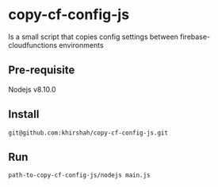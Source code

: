 # copy-cf-config-js

Is a small script that copies config settings between firebase-cloudfunctions environments

## Pre-requisite
Nodejs v8.10.0

## Install 
```
git@github.com:khirshah/copy-cf-config-js.git
```
## Run
```
path-to-copy-cf-config-js/nodejs main.js
```
